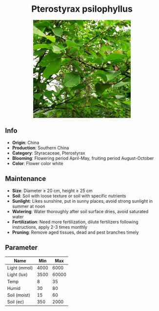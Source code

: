 <h1 align='center'>Pterostyrax psilophyllus</h1>
<p align="center">
    <img 
        align='center'
        width='320'
        src="../images/pterostyrax psilophyllus.png" 
        alt='Pterostyrax psilophyllus' />
</p>

## Info

 - **Origin**: China
 - **Production**: Southern China
 - **Category**: Styracaceae, Pterostyrax
 - **Blooming**: Flowering period April-May, fruiting period August-October
 - **Color**: Flower color white

## Maintenance

 - **Size**: Diameter ≥ 20 cm, height ≥ 25 cm
 - **Soil**: Soil with loose texture or soil with specific nutrients
 - **Sunlight**: Likes sunshine, put in sunny places, avoid strong sunlight in summer at noon
 - **Watering**: Water thoroughly after soil surface dries, avoid saturated water
 - **Fertilization**: Need more fertilization, dilute fertilizers following instructions, apply 2-3 times monthly
 - **Pruning**: Remove aged tissues, dead and pest branches timely

## Parameter

| Name         | Min  | Max   |
|--------------|------|-------|
| Light (mmol) | 4000 | 6000  |
| Light (lux)  | 3500 | 60000 |
| Temp         | 8    | 35    |
| Humid        | 30   | 80    |
| Soil (moist) | 15   | 60    |
| Soil (ec)    | 350  | 2000  |